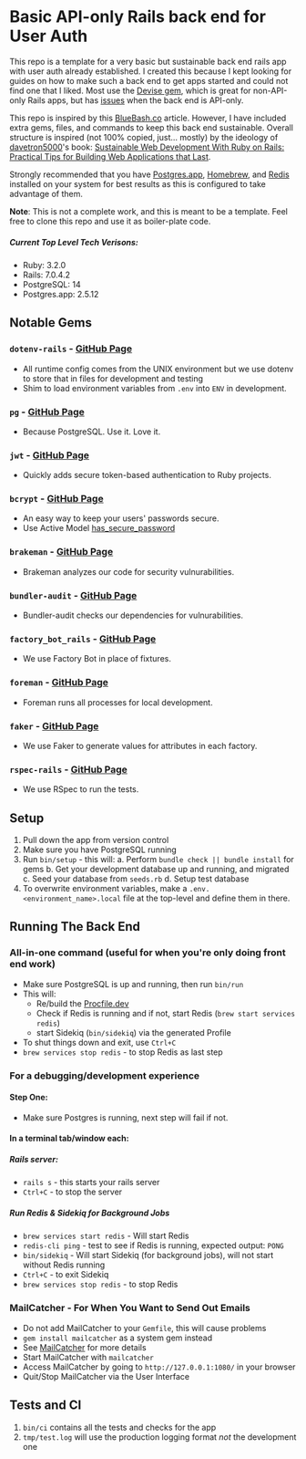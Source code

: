# Basic API-only Rails back end for User Auth
This repo is a template for a very basic but sustainable back end rails app with user auth already established. I created this because I kept looking for guides on how to make such a back end to get apps started and could not find one that I liked. Most use the [Devise gem](https://github.com/heartcombo/devise), which is great for non-API-only Rails apps, but has [issues](https://github.com/waiting-for-dev/devise-jwt/issues/235#issuecomment-1214414894) when the back end is API-only.

This repo is inspired by this [BlueBash.co](https://www.bluebash.co/blog/rails-6-7-api-authentication-with-jwt/) article. However, I have included extra gems, files, and commands to keep this back end sustainable. Overall structure is inspired (not 100% copied, just... mostly) by the ideology of [davetron5000](https://github.com/davetron5000)'s book: [Sustainable Web Development With Ruby on Rails: Practical Tips for Building Web Applications that Last](https://sustainable-rails.com/).

Strongly recommended that you have [Postgres.app](https://postgresapp.com/), [Homebrew](https://brew.sh/), and [Redis](https://redis.io/) installed on your system for best results as this is configured to take advantage of them.

**Note**: This is not a complete work, and this is meant to be a template. Feel free to clone this repo and use it as boiler-plate code.

##### Current Top Level Tech Verisons:
  - Ruby: 3.2.0
  - Rails: 7.0.4.2
  - PostgreSQL: 14
  - Postgres.app: 2.5.12
## Notable Gems
### `dotenv-rails` - [GitHub Page](https://github.com/bkeepers/dotenv)
- All runtime config comes from the UNIX environment but we use dotenv to store that in files for development and testing
- Shim to load environment variables from `.env` into `ENV` in development.
### `pg` - [GitHub Page](https://github.com/ged/ruby-pg)
- Because PostgreSQL. Use it. Love it.
### `jwt` - [GitHub Page](https://github.com/jwt/ruby-jwt)
- Quickly adds secure token-based authentication to Ruby projects.
### `bcrypt` - [GitHub Page](https://github.com/bcrypt-ruby/bcrypt-ruby)
- An easy way to keep your users' passwords secure.
- Use Active Model [has_secure_password](https://guides.rubyonrails.org/active_model_basics.html#securepassword)
### `brakeman` - [GitHub Page](https://github.com/presidentbeef/brakeman)
- Brakeman analyzes our code for security vulnurabilities.
### `bundler-audit` - [GitHub Page](https://github.com/rubysec/bundler-audit)
- Bundler-audit checks our dependencies for vulnurabilities.
### `factory_bot_rails` - [GitHub Page](https://github.com/thoughtbot/factory_bot_rails)
- We use Factory Bot in place of fixtures.
### `foreman` - [GitHub Page](https://github.com/ddollar/foreman)
- Foreman runs all processes for local development.
### `faker` - [GitHub Page](https://github.com/faker-ruby/faker)
- We use Faker to generate values for attributes in each factory.
### `rspec-rails` - [GitHub Page](https://github.com/rspec/rspec-rails)
- We use RSpec to run the tests.

## Setup
1. Pull down the app from version control
2. Make sure you have PostgreSQL running
3. Run `bin/setup` - this will:
  a. Perform `bundle check || bundle install` for gems
  b. Get your development database up and running, and migrated
  c. Seed your database from `seeds.rb`
  d. Setup test database
4. To overwrite environment variables, make a `.env.<environment_name>.local` file at the top-level and define them in there.


## Running The Back End
### All-in-one command (useful for when you're only doing front end work)
- Make sure PostgreSQL is up and running, then run `bin/run`
- This will:
  - Re/build the [Procfile.dev](https://judoscale.com/guides/six-tips-for-mastering-your-procfile)
  - Check if Redis is running and if not, start Redis (`brew start services redis`)
  - start Sidekiq (`bin/sidekiq`) via the generated Profile
- To shut things down and exit, use `Ctrl+C`
- `brew services stop redis` - to stop Redis as last step
### For a debugging/development experience
#### Step One:
- Make sure Postgres is running, next step will fail if not.
#### In a terminal tab/window each:
##### Rails server:
- `rails s` - this starts your rails server
- `Ctrl+C` - to stop the server
##### Run Redis & Sidekiq for Background Jobs
- `brew services start redis` - Will start Redis
- `redis-cli ping` - test to see if Redis is running, expected output: `PONG`
- `bin/sidekiq` - Will start Sidekiq (for background jobs), will not start without Redis running
- `Ctrl+C` - to exit Sidekiq
- `brew services stop redis` - to stop Redis

### MailCatcher - For When You Want to Send Out Emails
- Do not add MailCatcher to your `Gemfile`, this will cause problems
- `gem install mailcatcher` as a system gem instead
- See [MailCatcher](https://mailcatcher.me/) for more details
- Start MailCatcher with `mailcatcher`
- Access MailCatcher by going to `http://127.0.0.1:1080/` in your browser
- Quit/Stop MailCatcher via the User Interface

## Tests and CI

1. `bin/ci` contains all the tests and checks for the app
2. `tmp/test.log` will use the production logging format *not* the development one
